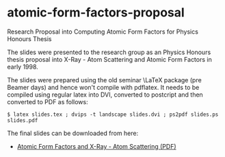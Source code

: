 # atomic-form-factors-proposal
Research Proposal into Computing Atomic Form Factors for Physics Honours Thesis

The slides were presented to the research group as an Physics Honours thesis proposal
into X-Ray - Atom Scattering and Atomic Form Factors in early 1998.

The slides were prepared using the old seminar \LaTeX package (pre Beamer days) and hence
won't compile with pdflatex. It needs to be compiled using regular latex into DVI, converted
to postcript and then converted to PDF as follows:

    $ latex slides.tex ; dvips -t landscape slides.dvi ; ps2pdf slides.ps slides.pdf

The final slides can be downloaded from here:

* [Atomic Form Factors and X-Ray - Atom Scattering (PDF)](https://github.com/mikepsn/atomic-form-factors-proposal/blob/master/slides.pdf?raw=true)
